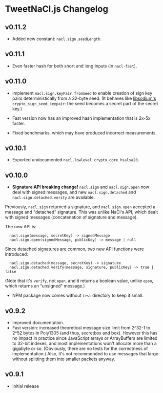 TweetNaCl.js Changelog
======================

v0.11.2
-------

* Added new constant: `nacl.sign.seedLength`.


v0.11.1
-------

* Even faster hash for both short and long inputs (in `nacl-fast`).


v0.11.0
-------

* Implement `nacl.sign.keyPair.fromSeed` to enable creation of sign key pairs
  deterministically from a 32-byte seed. (It behaves like
  [libsodium's](http://doc.libsodium.org/public-key_cryptography/public-key_signatures.html)
  `crypto_sign_seed_keypair`: the seed becomes a secret part of the secret key.)

* Fast version now has an improved hash implementation that is 2x-5x faster.

* Fixed benchmarks, which may have produced incorrect measurements.


v0.10.1
-------

* Exported undocumented `nacl.lowlevel.crypto_core_hsalsa20`.


v0.10.0
-------

* **Signature API breaking change!** `nacl.sign` and `nacl.sign.open` now deal
 with signed messages, and new `nacl.sign.detached` and
 `nacl.sign.detached.verify` are available.
 
 Previously, `nacl.sign` returned a signature, and `nacl.sign.open` accepted a
 message and "detached" signature. This was unlike NaCl's API, which dealt with
 signed messages (concatenation of signature and message).
 
 The new API is:

      nacl.sign(message, secretKey) -> signedMessage
      nacl.sign.open(signedMessage, publicKey) -> message | null

 Since detached signatures are common, two new API functions were introduced:
 
      nacl.sign.detached(message, secretKey) -> signature
      nacl.sign.detached.verify(message, signature, publicKey) -> true | false

 (Note that it's `verify`, not `open`, and it returns a boolean value, unlike
 `open`, which returns an "unsigned" message.)

* NPM package now comes without `test` directory to keep it small.


v0.9.2
------

* Improved documentation.
* Fast version: increased theoretical message size limit from 2^32-1 to 2^52
  bytes in Poly1305 (and thus, secretbox and box). However this has no impact
  in practice since JavaScript arrays or ArrayBuffers are limited to 32-bit
  indexes, and most implementations won't allocate more than a gigabyte or so.
  (Obviously, there are no tests for the correctness of implementation.) Also,
  it's not recommended to use messages that large without splitting them into
  smaller packets anyway.


v0.9.1
------

* Initial release
